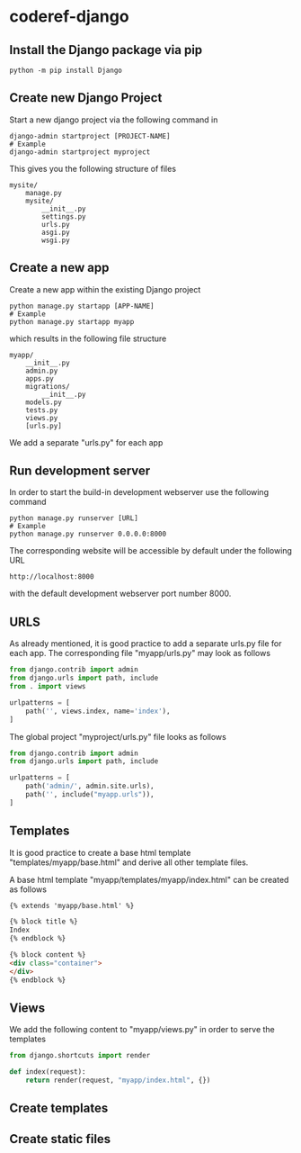 # coderef-django
## Install the Django package via pip
```Shell
python -m pip install Django
```
## Create new Django Project
Start a new django project via the following command in 
```Shell
django-admin startproject [PROJECT-NAME]
# Example
django-admin startproject myproject
```
This gives you the following structure of files
```
mysite/
    manage.py
    mysite/
        __init__.py
        settings.py
        urls.py
        asgi.py
        wsgi.py
```
## Create a new app
Create a new app within the existing Django project
```Shell
python manage.py startapp [APP-NAME]
# Example
python manage.py startapp myapp
```
which results in the following file structure
```
myapp/
    __init__.py
    admin.py
    apps.py
    migrations/
        __init__.py
    models.py
    tests.py
    views.py
    [urls.py]
```
We add a separate "urls.py" for each app
## Run development server
In order to start the build-in development webserver use the following command
```Shell
python manage.py runserver [URL]
# Example
python manage.py runserver 0.0.0.0:8000
```
The corresponding website will be accessible by default under the following URL
```
http://localhost:8000
```
with the default development webserver port number 8000.
## URLS
As already mentioned, it is good practice to add a separate urls.py file for each app. The corresponding file "myapp/urls.py" may look as follows
```Python
from django.contrib import admin
from django.urls import path, include
from . import views

urlpatterns = [
    path('', views.index, name='index'),
]
```
The global project "myproject/urls.py" file looks as follows
```Python
from django.contrib import admin
from django.urls import path, include

urlpatterns = [
    path('admin/', admin.site.urls),
    path('', include("myapp.urls")),
]
```
## Templates
It is good practice to create a base html template "templates/myapp/base.html" and derive all other template files.

A base html template "myapp/templates/myapp/index.html" can be created as follows
```html
{% extends 'myapp/base.html' %}

{% block title %}
Index
{% endblock %}

{% block content %}
<div class="container">
</div>
{% endblock %}
```
## Views
We add the following content to "myapp/views.py" in order to serve the templates
```Python
from django.shortcuts import render

def index(request):
    return render(request, "myapp/index.html", {})
```
## Create templates

## Create static files
